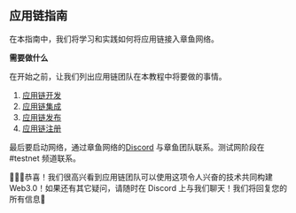 ## 应用链指南

在本指南中，我们将学习和实践如何将应用链接入章鱼网络。

**需要做什么**

在开始之前，让我们列出应用链团队在本教程中将要做的事情。

1. [应用链开发](./develop.md)
2. [应用链集成](./integrate.md)
3. [应用链发布](./release.md)
4. [应用链注册](./register.md)

最后要启动网络，通过章鱼网络的[Discord](https://discord.gg/6GTJBkZA9Q) 与章鱼团队联系。测试网阶段在 #testnet 频道联系。

🎉🎉🎉恭喜！我们很高兴看到应用链团队可以使用这项令人兴奋的技术共同构建 Web3.0！如果还有其它疑问，请随时在 Discord 上与我们聊天！我们将回复您的所有信息🤟